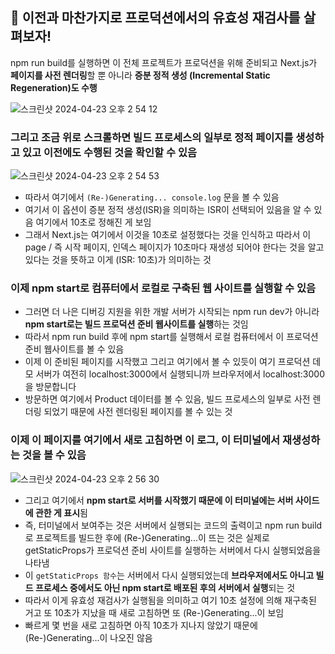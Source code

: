 ## 📌 이전과 마찬가지로 프로덕션에서의 유효성 재검사를 살펴보자!

npm run build를 실행하면 이 전체 프로젝트가 프로덕션을 위해 준비되고 Next.js가 **페이지를 사전 렌더링**할 뿐 아니라 **증분 정적 생성 (Incremental Static Regeneration)도 수행**

![스크린샷 2024-04-23 오후 2 54 12](https://github.com/jjjjjeongwon/TIL/assets/107834862/680af0db-6662-42b0-a742-fd7ff10996b2)

### 그리고 조금 위로 스크롤하면 빌드 프로세스의 일부로 정적 페이지를 생성하고 있고 이전에도 수행된 것을 확인할 수 있음

![스크린샷 2024-04-23 오후 2 54 53](https://github.com/jjjjjeongwon/TIL/assets/107834862/3515844f-92f5-43b2-9f4e-54cb163fd7e0)

- 따라서 여기에서 `(Re-)Generating... console.log` 문을 볼 수 있음
- 여기서 이 옵션이 증분 정적 생성(ISR)을 의미하는 ISR이 선택되어 있음을 알 수 있음 여기에서 10초로 정해진 게 보임
- 그래서 Next.js는 여기에서 이것을 10초로 설정했다는 것을 인식하고 따라서 이 page / 즉 시작 페이지, 인덱스 페이지가 10초마다 재생성 되어야 한다는 것을 알고 있다는 것을 뜻하고 이게 (ISR: 10초)가 의미하는 것

### 이제 npm start로 컴퓨터에서 로컬로 구축된 웹 사이트를 실행할 수 있음

- 그러면 더 나은 디버깅 지원을 위한 개발 서버가 시작되는 npm run dev가 아니라 **npm start로는 빌드 프로덕션 준비 웹사이트를 실행**하는 것임
- 따라서 npm run build 후에 npm start를 실행해서 로컬 컴퓨터에서 이 프로덕션 준비 웹사이트를 볼 수 있음
- 이제 이 준비된 페이지를 시작했고 그리고 여기에서 볼 수 있듯이 여기 프로덕션 데모 서버가 여전히 localhost:3000에서 실행되니까 브라우저에서 localhost:3000을 방문합니다
- 방문하면 여기에서 Product 데이터를 볼 수 있음, 빌드 프로세스의 일부로 사전 렌더링 되었기 때문에 사전 렌더링된 페이지를 볼 수 있는 것

### 이제 이 페이지를 여기에서 새로 고침하면 이 로그, 이 터미널에서 재생성하는 것을 볼 수 있음

![스크린샷 2024-04-23 오후 2 56 30](https://github.com/jjjjjeongwon/TIL/assets/107834862/d2c8a047-3a53-4f54-ae8f-317e69e8008d)

- 그리고 여기에서 **npm start로 서버를 시작했기 때문에 이 터미널에는 서버 사이드에 관한 게 표시**됨
- 즉, 터미널에서 보여주는 것은 서버에서 실행되는 코드의 출력이고 npm run build로 프로젝트를 빌드한 후에 (Re-)Generating...이 뜨는 것은 실제로 getStaticProps가 프로덕션 준비 사이트를 실행하는 서버에서 다시 실행되었음을 나타냄
- 이 `getStaticProps 함수`는 서버에서 다시 실행되었는데 **브라우저에서도 아니고 빌드 프로세스 중에서도 아닌 npm start로 배포된 후의 서버에서 실행**되는 것
- 따라서 이게 유효성 재검사가 실행됨을 의미하고 여기 10초 설정에 의해 재구축된 거고 또 10초가 지났을 때 새로 고침하면 또 (Re-)Generating...이 보임
- 빠르게 몇 번을 새로 고침하면 아직 10초가 지나지 않았기 때문에 (Re-)Generating...이 나오진 않음
